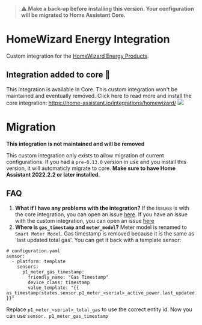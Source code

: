 
> ⚠️ **Make a back-up before installing this version. Your configuration will be migrated to Home Assistant Core.**

# HomeWizard Energy Integration
Custom integration for the [HomeWizard Energy Products](https://www.homewizard.nl/energie).

## Integration added to core :tada:
This integration is available in Core. This custom integration won't be maintained and eventually removed.  Click here to read more and install the core integration: https://home-assistant.io/integrations/homewizard/
<a href="https://my.home-assistant.io/redirect/config_flow_start?domain=homewizard" class="my badge" target="_blank"><img src="https://my.home-assistant.io/badges/config_flow_start.svg"></a>

# Migration
**This integration is not maintained and will be removed**

This custom integration only exists to allow migration of current configurations. If you had a `pre-0.13.0` version in use and you install this version, it will automaticly migrate to core. **Make sure to have Home Assistant 2022.2.2 or later installed.**

## FAQ
1. **What if I have any problems with the integration?**
If the issues is with the core integration, you can open an issue [here](https://github.com/home-assistant/core/issues/new?assignees=&labels=&template=bug_report.yml). If you have an issue with the custom integration, you can open an issue [here](https://github.com/DCSBL/ha-homewizard-energy/issues)
2. **Where is `gas_timestamp` and `meter_model`?**
Meter model is renamed to `Smart Meter Model`. Gas timestamp is removed because it is the same as 'last updated total gas'. You can get it back with a template sensor:
```
# configuration.yaml
sensor:
  - platform: template
    sensors:
      p1_meter_gas_timestamp:
        friendly_name: "Gas Timestamp"
        device_class: timestamp
        value_template: "{{ as_timestamp(states.sensor.p1_meter_<serial>_active_power.last_updated) }}"
```
Replace `p1_meter_<serial>_total_gas` to use the correct entity id. Now you can use `sensor. p1_meter_gas_timestamp`
